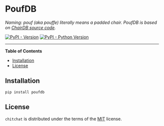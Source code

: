 # PoufDB

_Naming: pouf (aka pouffe) literally means a padded chair. 
PoufDB is based on [ChairDB source code](https://github.com/marten-de-vries/chairdb)._

[![PyPI - Version](https://img.shields.io/pypi/v/chitchat.svg)](https://pypi.org/project/chitchat)
[![PyPI - Python Version](https://img.shields.io/pypi/pyversions/chitchat.svg)](https://pypi.org/project/chitchat)

-----

**Table of Contents**

- [Installation](#installation)
- [License](#license)

## Installation

```console
pip install poufdb
```

## License

`chitchat` is distributed under the terms of the [MIT](https://spdx.org/licenses/MIT.html) license.
